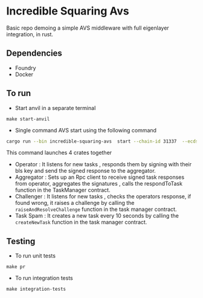# Incredible Squaring Avs 

Basic repo demoing a simple AVS middleware with full eigenlayer integration, in rust.

## Dependencies

- Foundry
- Docker 


## To run 

- Start anvil in a separate terminal 
```
make start-anvil
```

- Single command AVS start using the following command

```bash
cargo run --bin incredible-squaring-avs  start --chain-id 31337  --ecdsa-keystore-path ./crates/testing-utils/src/ecdsakeystore.json --ecdsa-keystore-password test  --bls-keystore-path ./crates/testing-utils/src/blskeystore.json --bls-keystore-password testpassword  --operator-id 0xb345f720903a3ecfd59f3de456dd9d266c2ce540b05e8c909106962684d9afa3  --operator-address 0xf39fd6e51aad88f6f4ce6ab8827279cfffb92266 --register-operator --operator-to-avs-registration-sig-salt b345f720903a3ecfd59f3de456dd9d266c2ce540b05e8c909106962684d9afa3 --socket hello --quorum-number 00
```

This command launches 4 crates together 
- Operator : It listens for new tasks , responds them by signing with their bls key and send the signed response to the aggregator.
- Aggregator : Sets up an Rpc client to receive signed task responses from operator, aggregates the signatures , calls the respondToTask function in the TaskManager contract.
- Challenger : It listens for new tasks , checks the operators response, if found wrong, it raises a challenge by calling the `raiseAndResolveChallenge` function in the task manager contract.
- Task Spam : It creates a new task every 10 seconds by calling the `createNewTask` function in the task manager contract.


## Testing 

- To run unit tests
```
make pr
```

- To run integration tests 
```
make integration-tests
```
